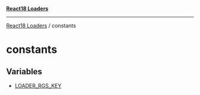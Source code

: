 [**React18 Loaders**](../README.md)

---

[React18 Loaders](../modules.md) / constants

# constants

## Variables

- [LOADER_RGS_KEY](variables/LOADER_RGS_KEY.md)

